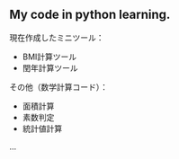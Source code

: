 ## My code in python learning.

現在作成したミニツール：

* BMI計算ツール
* 閏年計算ツール

その他（数学計算コード）：

* 面積計算
* 素数判定
* 統計値計算

…